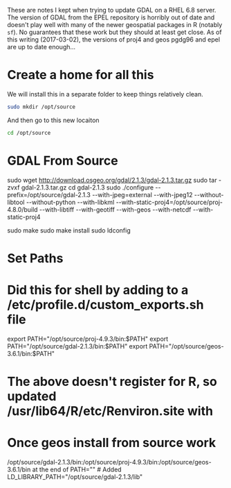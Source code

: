 These are notes I kept when trying to update GDAL on a RHEL 6.8 server. The version of GDAL from the EPEL repository is horribly out of date and doesn't play well with many of the newer geospatial packages in R (notably `sf`). No guarantees that these work but they should at least get close. As of this writing (2017-03-02), the versions of proj4 and geos pgdg96 and epel are up to date enough...

Create a home for all this
==========================

We will install this in a separate folder to keep things relatively clean.

``` bash
sudo mkdir /opt/source
```

And then go to this new locaiton

``` bash
cd /opt/source
```

GDAL From Source
================

sudo wget <http://download.osgeo.org/gdal/2.1.3/gdal-2.1.3.tar.gz> sudo tar -zvxf gdal-2.1.3.tar.gz cd gdal-2.1.3 sudo ./configure
--prefix=/opt/source/gdal-2.1.3
--with-jpeg=external
--with-jpeg12
--without-libtool
--without-python
--with-libkml
--with-static-proj4=/opt/source/proj-4.8.0/build
--with-libtiff
--with-geotiff
--with-geos
--with-netcdf
--with-static-proj4

sudo make sudo make install sudo ldconfig

Set Paths
=========

Did this for shell by adding to a /etc/profile.d/custom\_exports.sh file
========================================================================

export PATH="/opt/source/proj-4.9.3/bin:$PATH" export PATH="/opt/source/gdal-2.1.3/bin:$PATH" export PATH="/opt/source/geos-3.6.1/bin:$PATH"

The above doesn't register for R, so updated /usr/lib64/R/etc/Renviron.site with
================================================================================

Once geos install from source work
==================================

/opt/source/gdal-2.1.3/bin:/opt/source/proj-4.9.3/bin:/opt/source/geos-3.6.1/bin at the end of PATH="" \# Added LD\_LIBRARY\_PATH="/opt/source/gdal-2.1.3/lib"
